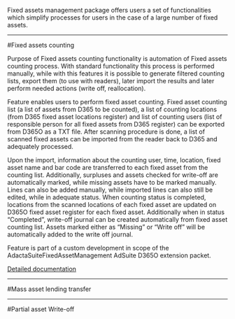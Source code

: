 Fixed assets management package offers users a set of functionalities which simplify processes for users in the case of a large number of fixed assets.





-----

#Fixed assets counting

Purpose of Fixed assets counting functionality is automation of Fixed assets counting process. With standard functionality this process is performed manually, while with this features it is possible to generate filtered counting lists, export them (to use with readers), later import the results and later perform needed actions (write off, reallocation).

Feature enables users to perform fixed asset counting. Fixed asset counting list (a list of assets from D365 to be counted), a list of counting locations (from D365 fixed asset locations register) and list of counting users (list of responsible person for all fixed assets from D365 register) can be exported from D365O as a TXT file. After scanning procedure is done, a list of scanned fixed assets can be imported from the reader back to D365 and adequately processed.

Upon the import, information about the counting user, time, location, fixed asset name and bar code are transferred to each fixed asset from the counting list. Additionally, surpluses and assets checked for write-off are automatically marked, while missing assets have to be marked manually. Lines can also be added manually, while imported lines can also still be edited, while in adequate status. When counting status is completed, locations from the scanned locations of each fixed asset are updated on D365O fixed asset register for each fixed asset. Additionally when in status “Completed”, write-off journal can be created automatically from fixed asset counting list. Assets marked either as “Missing” or “Write off” will be automatically added to the write off journal.


Feature is part of a custom development in scope of the AdactaSuiteFixedAssetManagement AdSuite D365O extension packet.

[Detailed documentation](http://axweb/D365O%20INIT%20Documents/D365_AdSuite_Fixed%20asset%20counting.docx?Web=1)

-----

#Mass asset lending transfer


-----

#Partial asset Write-off